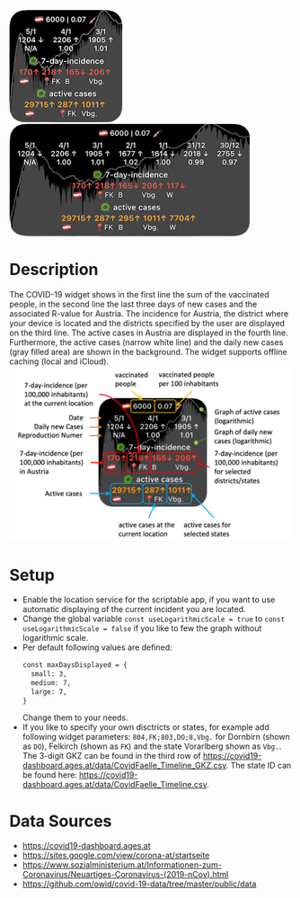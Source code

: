 ![](doc/widget_small.png)![](doc/widget_medium.png)

# Description
The COVID-19 widget shows in the first line the sum of the vaccinated people, in the second line the last three days of new cases and the associated R-value for Austria. The incidence for Austria, the district where your device is located and the districts specified by the user are displayed on the third line. The active cases in Austria are displayed in the fourth line. Furthermore, the active cases (narrow white line) and the daily new cases (gray filled area) are shown in the background. The widget supports offline caching (local and iCloud).
![Screenshot](doc/widget_description.png)

# Setup
* Enable the location service for the scriptable app, if you want to use automatic displaying of the current incident you are located.
* Change the global variable `const useLogarithmicScale = true` to `const useLogarithmicScale = false` if you like to few the graph without logarithmic scale.
* Per default following values are defined:
    ```
    const maxDaysDisplayed = {
      small: 3,
      medium: 7,
      large: 7,
    }
    ```
    Change them to your needs.
* If you like to specify your own disctricts or states, for example add following widget parameters: `804,FK;803,DO;8,Vbg.` for Dornbirn (shown as `DO`), Felkirch (shown as `FK`) and the state Vorarlberg shown as `Vbg.`. The 3-digit GKZ can be found in the third row of https://covid19-dashboard.ages.at/data/CovidFaelle_Timeline_GKZ.csv. The state ID can be found here: https://covid19-dashboard.ages.at/data/CovidFaelle_Timeline.csv.

# Data Sources
* https://covid19-dashboard.ages.at
* https://sites.google.com/view/corona-at/startseite
* https://www.sozialministerium.at/Informationen-zum-Coronavirus/Neuartiges-Coronavirus-(2019-nCov).html
* https://github.com/owid/covid-19-data/tree/master/public/data

